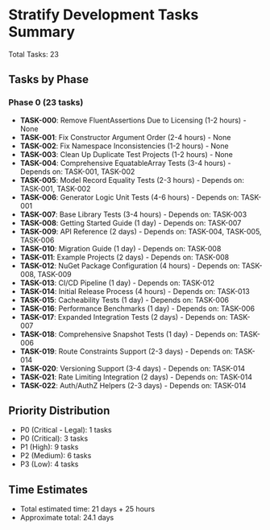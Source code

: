 # Stratify Development Tasks Summary

Total Tasks: 23

## Tasks by Phase

### Phase 0 (23 tasks)
- **TASK-000**: Remove FluentAssertions Due to Licensing (1-2 hours) - None
- **TASK-001**: Fix Constructor Argument Order (2-4 hours) - None
- **TASK-002**: Fix Namespace Inconsistencies (1-2 hours) - None
- **TASK-003**: Clean Up Duplicate Test Projects (1-2 hours) - None
- **TASK-004**: Comprehensive EquatableArray Tests (3-4 hours) - Depends on: TASK-001, TASK-002
- **TASK-005**: Model Record Equality Tests (2-3 hours) - Depends on: TASK-001, TASK-002
- **TASK-006**: Generator Logic Unit Tests (4-6 hours) - Depends on: TASK-001
- **TASK-007**: Base Library Tests (3-4 hours) - Depends on: TASK-003
- **TASK-008**: Getting Started Guide (1 day) - Depends on: TASK-007
- **TASK-009**: API Reference (2 days) - Depends on: TASK-004, TASK-005, TASK-006
- **TASK-010**: Migration Guide (1 day) - Depends on: TASK-008
- **TASK-011**: Example Projects (2 days) - Depends on: TASK-008
- **TASK-012**: NuGet Package Configuration (4 hours) - Depends on: TASK-008, TASK-009
- **TASK-013**: CI/CD Pipeline (1 day) - Depends on: TASK-012
- **TASK-014**: Initial Release Process (4 hours) - Depends on: TASK-013
- **TASK-015**: Cacheability Tests (1 day) - Depends on: TASK-006
- **TASK-016**: Performance Benchmarks (1 day) - Depends on: TASK-006
- **TASK-017**: Expanded Integration Tests (2 days) - Depends on: TASK-007
- **TASK-018**: Comprehensive Snapshot Tests (1 day) - Depends on: TASK-006
- **TASK-019**: Route Constraints Support (2-3 days) - Depends on: TASK-014
- **TASK-020**: Versioning Support (3-4 days) - Depends on: TASK-014
- **TASK-021**: Rate Limiting Integration (2 days) - Depends on: TASK-014
- **TASK-022**: Auth/AuthZ Helpers (2-3 days) - Depends on: TASK-014

## Priority Distribution

- P0 (Critical - Legal): 1 tasks
- P0 (Critical): 3 tasks
- P1 (High): 9 tasks
- P2 (Medium): 6 tasks
- P3 (Low): 4 tasks

## Time Estimates

- Total estimated time: 21 days + 25 hours
- Approximate total: 24.1 days

